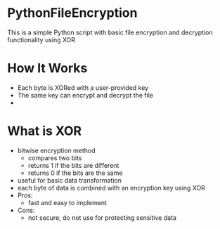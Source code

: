 # PythonFileEncryption
This is a simple Python script with basic file encryption and decryption functionality using XOR

# How It Works
- Each byte is XORed with a user-provided key
- The same key can encrypt and decrypt the file
-

# What is XOR
- bitwise encryption method
  - compares two bits
  - returns 1 if the bits are different
  - returns 0 if the bits are the same
- useful for basic data transformation
- each byte of data is combined with an encryption key using XOR
- Pros:
  - fast and easy to implement
- Cons:
  - not secure, do not use for protecting sensitive data